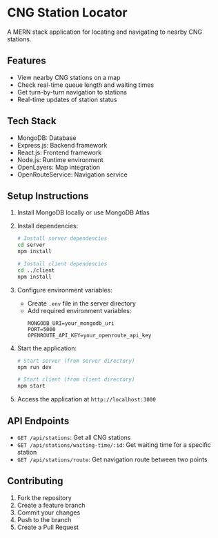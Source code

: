 # CNG Station Locator

A MERN stack application for locating and navigating to nearby CNG stations.

## Features

- View nearby CNG stations on a map
- Check real-time queue length and waiting times
- Get turn-by-turn navigation to stations
- Real-time updates of station status

## Tech Stack

- MongoDB: Database
- Express.js: Backend framework
- React.js: Frontend framework
- Node.js: Runtime environment
- OpenLayers: Map integration
- OpenRouteService: Navigation service

## Setup Instructions

1. Install MongoDB locally or use MongoDB Atlas

2. Install dependencies:
   ```bash
   # Install server dependencies
   cd server
   npm install

   # Install client dependencies
   cd ../client
   npm install
   ```

3. Configure environment variables:
   - Create `.env` file in the server directory
   - Add required environment variables:
     ```
     MONGODB_URI=your_mongodb_uri
     PORT=5000
     OPENROUTE_API_KEY=your_openroute_api_key
     ```

4. Start the application:
   ```bash
   # Start server (from server directory)
   npm run dev

   # Start client (from client directory)
   npm start
   ```

5. Access the application at `http://localhost:3000`

## API Endpoints

- `GET /api/stations`: Get all CNG stations
- `GET /api/stations/waiting-time/:id`: Get waiting time for a specific station
- `GET /api/stations/route`: Get navigation route between two points

## Contributing

1. Fork the repository
2. Create a feature branch
3. Commit your changes
4. Push to the branch
5. Create a Pull Request
